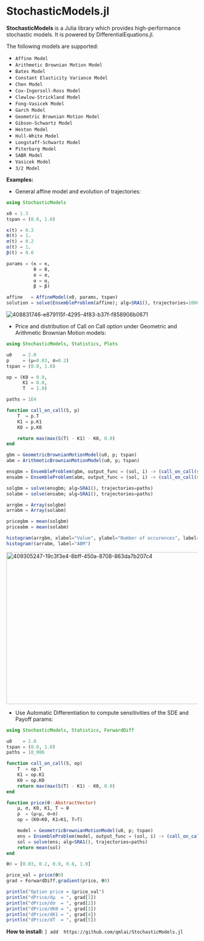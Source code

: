 # StochasticModels.jl

**StochasticModels** is a Julia library which provides high-performance stochastic models. It is powered by DifferentialEquations.jl.

The following models are supported:

  - `Affine Model`
  - `Arithmetic Brownian Motion Model`
  - `Bates Model`
  - `Constant Elasticity Variance Model`
  - `Chen Model`
  - `Cox-Ingersoll-Ross Model`
  - `Clewlow-Strickland Model`
  - `Fong-Vasicek Model`
  - `Garch Model`
  - `Geometric Brownian Motion Model`
  - `Gibson-Schwartz Model`
  - `Heston Model`
  - `Hull-White Model`
  - `Longstaff-Schwartz Model`
  - `Piterbarg Model`
  - `SABR Model`
  - `Vasicek Model`
  - `3/2 Model`

**Examples:**

- General affine model and evolution of trajectories:

```julia
using StochasticModels

x0 = 1.3
tspan = (0.0, 1.0)

κ(t) = 0.3
θ(t) = 1.
σ(t) = 0.2
α(t) = 1.
β(t) = 0.0

params = (κ = κ, 
          θ = θ, 
          σ = σ, 
          α = α, 
          β = β)

affine   = AffineModel(x0, params, tspan)
solution = solve(EnsembleProblem(affine); alg=SRA1(), trajectories=1000)

```

![408831746-e879115f-4295-4f83-b37f-f858906b0671](https://github.com/user-attachments/assets/63bccdff-5b28-4354-a911-3ffa73e29904)


- Price and distribution of Call on Call option under Geometric and Arithmetic Brownian Motion models:

```julia
using StochasticModels, Statistics, Plots

u0    = 2.0
p     = (μ=0.03, σ=0.2)
tspan = (0.0, 1.0)

op = (K0 = 0.9,
      K1 = 0.8,
      T  = 1.0)

paths = 1E4

function call_on_call(S, p)
    T  = p.T
    K1 = p.K1
    K0 = p.K0

    return max(max(S(T) - K1) - K0, 0.0)
end

gbm = GeometricBrownianMotionModel(u0, p; tspan)
abm = ArithmeticBrownianMotionModel(u0, p; tspan)

ensgbm = EnsembleProblem(gbm, output_func = (sol, i) -> (call_on_call(sol, op), false))
ensabm = EnsembleProblem(abm, output_func = (sol, i) -> (call_on_call(sol, op), false))

solgbm = solve(ensgbm; alg=SRA1(), trajectories=paths)
solabm = solve(ensabm; alg=SRA1(), trajectories=paths)

arrgbm = Array(solgbm)
arrabm = Array(solabm)

pricegbm = mean(solgbm)
priceabm = mean(solabm)

histogram(arrgbm, xlabel="Value", ylabel="Number of occurences", label="GBM")
histogram!(arrabm, label="ABM")
```

<img width="600" height="400" alt="409305247-19c3f3e4-8bff-450a-8708-863da7b207c4" src="https://github.com/user-attachments/assets/b0ca1590-fb91-4187-b14b-0a543e3f0cd7" />

- Use Automatic Differentiation to compute sensitivities of the SDE and Payoff params:


```julia
using StochasticModels, Statistics, ForwardDiff

u0    = 2.0
tspan = (0.0, 1.0)
paths = 10_000

function call_on_call(S, op)
    T  = op.T
    K1 = op.K1
    K0 = op.K0
    return max(max(S(T) - K1) - K0, 0.0)
end

function price(θ::AbstractVector)
    μ, σ, K0, K1, T = θ
    p  = (μ=μ, σ=σ)
    op = (K0=K0, K1=K1, T=T)

    model = GeometricBrownianMotionModel(u0, p; tspan)
    ens = EnsembleProblem(model, output_func = (sol, i) -> (call_on_call(sol, op), false))
    sol = solve(ens; alg=SRA1(), trajectories=paths)
    return mean(sol)
end

θ0 = [0.03, 0.2, 0.9, 0.8, 1.0]

price_val = price(θ0)
grad = ForwardDiff.gradient(price, θ0)

println("Option price = $price_val")
println("dPrice/dμ  = ", grad[1])
println("dPrice/dσ  = ", grad[2])
println("dPrice/dK0 = ", grad[3])
println("dPrice/dK1 = ", grad[4])
println("dPrice/dT  = ", grad[5])
```

**How to install:** ```] add  https://github.com/qmlai/StochasticModels.jl```

